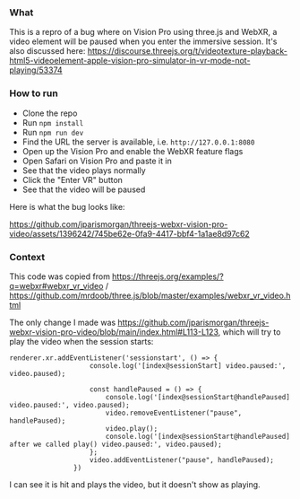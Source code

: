 ### What
This is a repro of a bug where on Vision Pro using three.js and WebXR, a video element will be paused when you enter the immersive session. It's also discussed here: https://discourse.threejs.org/t/videotexture-playback-html5-videoelement-apple-vision-pro-simulator-in-vr-mode-not-playing/53374

### How to run
- Clone the repo
- Run `npm install`
- Run `npm run dev`
- Find the URL the server is available, i.e. `http://127.0.0.1:8080`
- Open up the Vision Pro and enable the WebXR feature flags
- Open Safari on Vision Pro and paste it in
- See that the video plays normally
- Click the "Enter VR" button
- See that the video will be paused

Here is what the bug looks like:

https://github.com/jparismorgan/threejs-webxr-vision-pro-video/assets/1396242/745be62e-0fa9-4417-bbf4-1a1ae8d97c62

### Context
This code was copied from https://threejs.org/examples/?q=webxr#webxr_vr_video / https://github.com/mrdoob/three.js/blob/master/examples/webxr_vr_video.html

The only change I made was https://github.com/jparismorgan/threejs-webxr-vision-pro-video/blob/main/index.html#L113-L123, which will try to play the video when the session starts:
```
renderer.xr.addEventListener('sessionstart', () => {
                    console.log('[index@sessionStart] video.paused:', video.paused);

                    const handlePaused = () => {
                        console.log('[index@sessionStart@handlePaused] video.paused:', video.paused);
                        video.removeEventListener("pause", handlePaused);
                        video.play();
                        console.log('[index@sessionStart@handlePaused] after we called play() video.paused:', video.paused);
                    };
                    video.addEventListener("pause", handlePaused);
                })
```
I can see it is hit and plays the video, but it doesn't show as playing.
